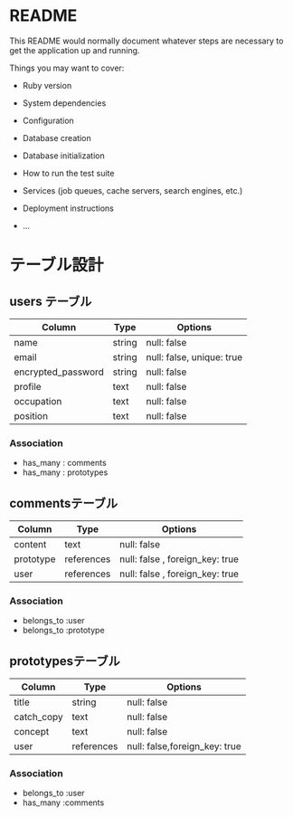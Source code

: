 # README

This README would normally document whatever steps are necessary to get the
application up and running.

Things you may want to cover:

* Ruby version

* System dependencies

* Configuration

* Database creation

* Database initialization

* How to run the test suite

* Services (job queues, cache servers, search engines, etc.)

* Deployment instructions

* ...






# テーブル設計

## users テーブル

| Column             | Type   | Options                   |
| ------------------ | ------ | ------------------------  |
| name               | string | null: false               |
| email              | string | null: false, unique: true |
| encrypted_password | string | null: false               |
| profile	           | text   | null: false               |
| occupation	       | text   | null: false               |
| position	         | text   | null: false               |

### Association

- has_many : comments
- has_many : prototypes

## commentsテーブル

| Column     | Type        | Options                         |
| --------   | ----------- | ------------------------------- |
| content    | text        | null: false                     |
| prototype  | references  | null: false , foreign_key: true |
| user	     | references  | null: false , foreign_key: true |


### Association

- belongs_to :user
- belongs_to :prototype

## prototypesテーブル

| Column      | Type        | Options                        |
| ----------- | ----------- | ------------------------------ |
| title	      | string      | null: false                    |
| catch_copy  | text        | null: false                    |
| concept     | text        | null: false                    |
| user        | references  | null: false,foreign_key: true  |


### Association

- belongs_to :user
- has_many :comments







